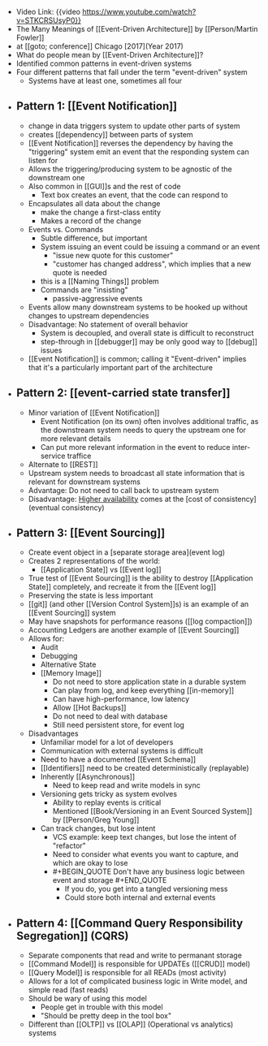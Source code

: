 - Video Link: {{video https://www.youtube.com/watch?v=STKCRSUsyP0}}
- The Many Meanings of [[Event-Driven Architecture]] by [[Person/Martin Fowler]]
- at [[goto; conference]] Chicago [2017](Year 2017)
- What do people mean by [[Event-Driven Architecture]]?
- Identified common patterns in event-driven systems
- Four different patterns that fall under the term "event-driven" system
	- Systems have at least one, sometimes all four
- ## Pattern 1: [[Event Notification]]
	- change in data triggers system to update other parts of system
	- creates [[dependency]] between parts of system
	- [[Event Notification]] reverses the dependency by having the "triggering" system emit an event that the responding system can listen for
	- Allows the triggering/producing system to be agnostic of the downstream one
	- Also common in [[GUI]]s and the rest of code
		- Text box creates an event, that the code can respond to
	- Encapsulates all data about the change
		- make the change a first-class entity
		- Makes a record of the change
	- Events vs. Commands
		- Subtle difference, but important
		- System issuing an event could be issuing a command or an event
			- "issue new quote for this customer"
			- "customer has changed address", which implies that a new quote is needed
		- this is a [[Naming Things]] problem
		- Commands are "insisting"
			- passive-aggressive events
	- Events allow many downstream systems to be hooked up without changes to upstream dependencies
	- Disadvantage: No statement of overall behavior
		- System is decoupled, and overall state is difficult to reconstruct
		- step-through in [[debugger]] may be only good way to [[debug]] issues
	- [[Event Notification]] is common; calling it "Event-driven" implies that it's a particularly important part of the architecture
- ## Pattern 2: [[event-carried state transfer]]
	- Minor variation of [[Event Notification]]
		- Event Notification (on its own) often involves additional traffic, as the downstream system needs to query the upstream one for more relevant details
		- Can put more relevant information in the event to reduce inter-service traffice
	- Alternate to [[REST]]
	- Upstream system needs to broadcast all state information that is relevant for downstream systems
	- Advantage: Do not need to call back to upstream system
	- Disadvantage: [Higher availability](replication) comes at the [cost of consistency](eventual consistency)
- ## Pattern 3: [[Event Sourcing]]
	- Create event object in a [separate storage area](event log)
	- Creates 2 representations of the world:
		- [[Application State]] vs [[Event log]]
	- True test of [[Event Sourcing]] is the ability to destroy [[Application State]] completely, and recreate it from the [[Event log]]
	- Preserving the state is less important
	- [[git]] (and other [[Version Control System]]s) is an example of an [[Event Sourcing]] system
	- May have snapshots for performance reasons ([[log compaction]])
	- Accounting Ledgers are another example of [[Event Sourcing]]
	- Allows for:
		- Audit
		- Debugging
		- Alternative State
		- [[Memory Image]]
			- Do not need to store application state in a durable system
			- Can play from log, and keep everything [[in-memory]]
			- Can have high-performance, low latency
			- Allow [[Hot Backups]]
			- Do not need to deal with database
			- Still need persistent store, for event log
	- Disadvantages
		- Unfamiliar model for a lot of developers
		- Communication with external systems is difficult
		- Need to have a documented [[Event Schema]]
		- [[Identifiers]] need to be created deterministically (replayable)
		- Inherently [[Asynchronous]]
			- Need to keep read and write models in sync
		- Versioning gets tricky as system evolves
			- Ability to replay events is critical
			- Mentioned [[Book/Versioning in an Event Sourced System]] by [[Person/Greg Young]]
		- Can track changes, but lose intent
			- VCS example: keep text changes, but lose the intent of "refactor"
			- Need to consider what events you want to capture, and which are okay to lose
			- #+BEGIN_QUOTE
			  Don't have any business logic between event and storage
			  #+END_QUOTE
				- If you do, you get into a tangled versioning mess
				- Could store both internal and external events
- ## Pattern 4: [[Command Query Responsibility Segregation]] (CQRS)
	- Separate components that read and write to permanant storage
	- [[Command Model]] is responsible for UPDATEs ([[CRUD]] model)
	- [[Query Model]] is responsible for all READs (most activity)
	- Allows for a lot of complicated business logic in Write model, and simple read (fast reads)
	- Should be wary of using this model
		- People get in trouble with this model
		- "Should be pretty deep in the tool box"
	- Different than [[OLTP]] vs [[OLAP]] (Operational vs analytics) systems